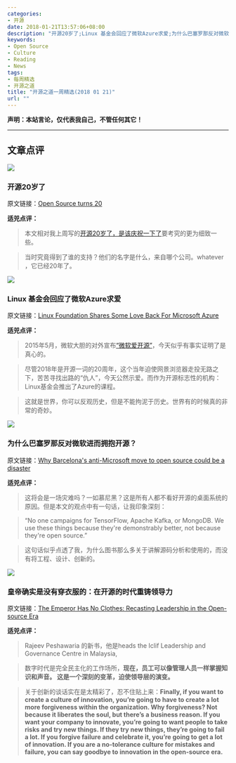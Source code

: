 ```yaml
---
categories:
- 开源
date: 2018-01-21T13:57:06+08:00
description: "开源20岁了;Linux 基金会回应了微软Azure求爱;为什么巴塞罗那反对微软进而拥抱开源？皇帝确实是没有穿衣服的：在开源的时代重铸领导力"
keywords:
- Open Source
- Culture
- Reading
- News
tags:
- 每周精选
- 开源之道
title: "开源之道一周精选(2018 01 21)"
url: ""
---
```

**声明：本站言论，仅代表我自己，不管任何其它！**

---

## 文章点评

![](https://www.itweb.co.za/static/pictures/2018/01/resized/-fs-open-source-2018.xl.jpg)

### 开源20岁了

原文链接：[Open Source turns 20](https://www.itweb.co.za/content/O2rQGqA5A1jqd1ea)

**适兕点评：**

> 本文相对我上周写的[开源20岁了，是该庆祝一下了](/posts/opensource_culture/opensource_20_years/)要考究的更为细致一些。

> 当时究竟得到了谁的支持？他们的名字是什么，来自哪个公司。whatever ，它已经20年了。

![](https://blogs-images.forbes.com/adrianbridgwater/files/2018/01/1-Beer-Adrian-IMG_20171208_173339.jpg?width=960)

### Linux 基金会回应了微软Azure求爱

原文链接：[Linux Foundation Shares Some Love Back For Microsoft Azure](https://www.forbes.com/sites/adrianbridgwater/2018/01/15/linux-foundation-shares-some-love-back-for-microsoft-azure/2/#60ecb20f7b53)

**适兕点评：**

> 2015年5月，微软大胆的对外宣布[“微软爱开源”](https://blogs.technet.microsoft.com/windowsserver/2015/05/06/microsoft-loves-linux/)，今天似乎有事实证明了是真心的。

> 尽管2018年是开源一词的20周年，这个当年迫使网景浏览器走投无路之下，苦苦寻找出路的“仇人”，今天公然示爱。而作为开源标志性的机构：Linux基金会推出了Azure的课程。

> 这就是世界，你可以反观历史，但是不能拘泥于历史。世界有的时候真的非常的奇妙。

![](https://tr1.cbsistatic.com/hub/i/r/2017/10/27/962ae362-99f6-4416-9bfe-dad05d93c73d/resize/770x/3bfc87fab5d5e2f91886059bcfa52492/github-contributors.png)

### 为什么巴塞罗那反对微软进而拥抱开源？

原文链接：[Why Barcelona's anti-Microsoft move to open source could be a disaster](https://www.techrepublic.com/article/why-barcelonas-anti-microsoft-move-to-open-source-could-be-a-disaster/)

**适兕点评：**

> 这将会是一场灾难吗？一如慕尼黑？这是所有人都不看好开源的桌面系统的原因。但是本文的观点中有一句话，让我印象深刻：

>“No one campaigns for TensorFlow, Apache Kafka, or MongoDB. We use these things because they're demonstrably better, not because they're open source.”

> 这句话似乎点透了我，为什么图书那么多关于讲解源码分析和使用的，而没有将工程、设计、创新的。

![](http://knowledge.wharton.upenn.edu/wp-content/uploads/2018/01/Open-source-679x1024.jpg)


### 皇帝确实是没有穿衣服的：在开源的时代重铸领导力

原文链接：[The Emperor Has No Clothes: Recasting Leadership in the Open-source Era](http://knowledge.wharton.upenn.edu/article/leadership-age-gig-economy/)

**适兕点评：**

> Rajeev Peshawaria 的新书，他是heads the Iclif Leadership and Governance Centre in Malaysia,

> 数字时代是完全民主化的工作场所，**现在，员工可以像管理人员一样掌握知识和声音。 这是一个深刻的变革，迫使领导层的演变。**

> 关于创新的谈话实在是太精彩了，忍不住贴上来：**Finally, if you want to create a culture of innovation, you’re going to have to create a lot more forgiveness within the organization. Why forgiveness? Not because it liberates the soul, but there’s a business reason. If you want your company to innovate, you’re going to want people to take risks and try new things. If they try new things, they’re going to fail a lot. If you forgive failure and celebrate it, you’re going to get a lot of innovation. If you are a no-tolerance culture for mistakes and failure, you can say goodbye to innovation in the open-source era.**
